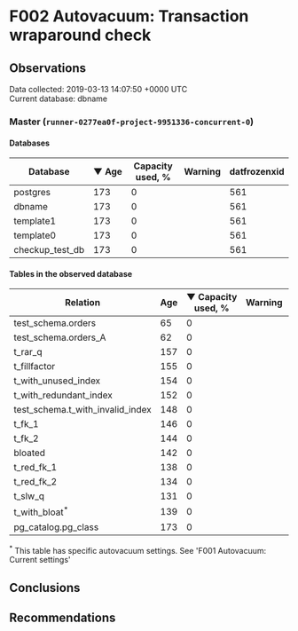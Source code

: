 # F002 Autovacuum: Transaction wraparound check #

## Observations ##
Data collected: 2019-03-13 14:07:50 +0000 UTC  
Current database: dbname  


### Master (`runner-0277ea0f-project-9951336-concurrent-0`) ###

#### Databases ####
 Database | &#9660;&nbsp;Age | Capacity used, % | Warning | datfrozenxid
----------|-----|------------------|---------|--------------
postgres |173 |0 |  |561
dbname |173 |0 |  |561
template1 |173 |0 |  |561
template0 |173 |0 |  |561
checkup_test_db |173 |0 |  |561



#### Tables in the observed database ####
 Relation | Age | &#9660;&nbsp;Capacity used, % | Warning |rel_relfrozenxid | toast_relfrozenxid 
----------|-----|------------------|---------|-----------------|--------------------
test_schema.orders |65 |0 |  |669 |0 |
test_schema.orders_A |62 |0 |  |672 |0 |
t_rar_q |157 |0 |  |577 |0 |
t_fillfactor |155 |0 |  |579 |0 |
t_with_unused_index |154 |0 |  |580 |0 |
t_with_redundant_index |152 |0 |  |582 |0 |
test_schema.t_with_invalid_index |148 |0 |  |586 |0 |
t_fk_1 |146 |0 |  |588 |0 |
t_fk_2 |144 |0 |  |590 |0 |
bloated |142 |0 |  |592 |0 |
t_red_fk_1 |138 |0 |  |596 |0 |
t_red_fk_2 |134 |0 |  |600 |0 |
t_slw_q |131 |0 |  |603 |0 |
t_with_bloat<sup>*</sup> |139 |0 |  |595 |0 |
pg_catalog.pg_class |173 |0 |  |561 |0 |


<sup>*</sup> This table has specific autovacuum settings. See 'F001 Autovacuum: Current settings'


## Conclusions ##


## Recommendations ##

